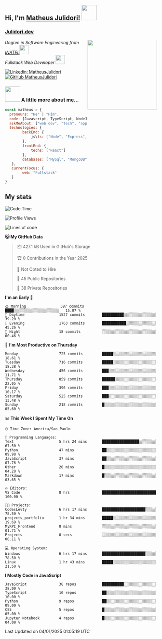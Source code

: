 <h2> Hi, I'm <a href="https://matheusjulidori.github.io" target="_blank">Matheus Julidori!</a> <img src="https://media.giphy.com/media/12oufCB0MyZ1Go/giphy.gif" width="50"></h2>
<h3><a href="https://julidori.dev/">Julidori.dev</a></h3>
<img align='right' src="https://media.giphy.com/media/3oKIPnAiaMCws8nOsE/giphy.gif" width="230" height="auto">
<p><em>Degree in Software Engineering from <a href="http://www.inatel.br" target="_blank">INATEL</a><img src="https://media.giphy.com/media/fYSnHlufseco8Fh93Z/giphy.gif" width="30"></br>
  Fullstack Web Developer <img src="https://media.giphy.com/media/WUlplcMpOCEmTGBtBW/giphy.gif" width="30">
</em></p>

[![Linkedin: MatheusJulidori](https://img.shields.io/badge/-MatheusJulidori-blue?style=flat-square&logo=Linkedin&logoColor=white&link=https://www.linkedin.com/in/MatheusJulidori/)](https://www.linkedin.com/in/MatheusJulidori/)
[![GitHub MatheusJulidori](https://img.shields.io/github/followers/matheusjulidori?label=follow&style=social)](https://github.com/MatheusJulidori)


### <img src="https://media.giphy.com/media/VgCDAzcKvsR6OM0uWg/giphy.gif" width="50"> A little more about me...  

```javascript
const matheus = {
  pronouns: "He" | "Him",
  code: [Javascript, TypeScript, NodeJS, Express, NestJS, React, MySQL, MongoDB, HTML, CSS, Python, Django, PostgreSQL],
  askMeAbout: ["web dev", "tech", "app dev", "games"],
  technologies: {
        backEnd: {
            js\ts: ["Node", "Express", "NestJS"]
        },
        frontEnd: {
            techs: ["React"]
        },
        databases: ["MySql", "MongoDB", "PostgreSQL"],
   },
   currentFocus: {
        web: "Fullstack"
   }
}
```
<h2>My stats</h2>

<!--START_SECTION:waka-->
![Code Time](http://img.shields.io/badge/Code%20Time-739%20hrs%2011%20mins-blue)

![Profile Views](http://img.shields.io/badge/Profile%20Views-0-blue)

![Lines of code](https://img.shields.io/badge/From%20Hello%20World%20I%27ve%20Written-7.5%20million%20lines%20of%20code-blue)

**🐱 My GitHub Data** 

> 📦 427.1 kB Used in GitHub's Storage 
 > 
> 🏆 0 Contributions in the Year 2025
 > 
> 🚫 Not Opted to Hire
 > 
> 📜 45 Public Repositories 
 > 
> 🔑 38 Private Repositories 
 > 
**I'm an Early 🐤** 

```text
🌞 Morning                587 commits         ████░░░░░░░░░░░░░░░░░░░░░   15.07 % 
🌆 Daytime                1527 commits        ██████████░░░░░░░░░░░░░░░   39.20 % 
🌃 Evening                1763 commits        ███████████░░░░░░░░░░░░░░   45.26 % 
🌙 Night                  18 commits          ░░░░░░░░░░░░░░░░░░░░░░░░░   00.46 % 
```
📅 **I'm Most Productive on Thursday** 

```text
Monday                   725 commits         █████░░░░░░░░░░░░░░░░░░░░   18.61 % 
Tuesday                  716 commits         █████░░░░░░░░░░░░░░░░░░░░   18.38 % 
Wednesday                456 commits         ███░░░░░░░░░░░░░░░░░░░░░░   11.71 % 
Thursday                 859 commits         ██████░░░░░░░░░░░░░░░░░░░   22.05 % 
Friday                   396 commits         ███░░░░░░░░░░░░░░░░░░░░░░   10.17 % 
Saturday                 525 commits         ███░░░░░░░░░░░░░░░░░░░░░░   13.48 % 
Sunday                   218 commits         █░░░░░░░░░░░░░░░░░░░░░░░░   05.60 % 
```


📊 **This Week I Spent My Time On** 

```text
🕑︎ Time Zone: America/Sao_Paulo

💬 Programming Languages: 
Text                     5 hrs 24 mins       █████████████████░░░░░░░░   67.50 % 
Python                   47 mins             ██░░░░░░░░░░░░░░░░░░░░░░░   09.98 % 
JavaScript               37 mins             ██░░░░░░░░░░░░░░░░░░░░░░░   07.76 % 
Other                    20 mins             █░░░░░░░░░░░░░░░░░░░░░░░░   04.28 % 
Markdown                 17 mins             █░░░░░░░░░░░░░░░░░░░░░░░░   03.65 % 

🔥 Editors: 
VS Code                  8 hrs               █████████████████████████   100.00 % 

🐱‍💻 Projects: 
CodesLevty               6 hrs 17 mins       ████████████████████░░░░░   78.50 % 
projects_portfolio       1 hr 34 mins        █████░░░░░░░░░░░░░░░░░░░░   19.69 % 
MyKPI_Frontend           8 mins              ░░░░░░░░░░░░░░░░░░░░░░░░░   01.71 % 
Projects                 0 secs              ░░░░░░░░░░░░░░░░░░░░░░░░░   00.11 % 

💻 Operating System: 
Windows                  6 hrs 17 mins       ████████████████████░░░░░   78.50 % 
Linux                    1 hr 43 mins        █████░░░░░░░░░░░░░░░░░░░░   21.50 % 
```

**I Mostly Code in JavaScript** 

```text
JavaScript               38 repos            ██████████░░░░░░░░░░░░░░░   38.00 % 
TypeScript               10 repos            ██░░░░░░░░░░░░░░░░░░░░░░░   10.00 % 
Python                   9 repos             ██░░░░░░░░░░░░░░░░░░░░░░░   09.00 % 
CSS                      5 repos             █░░░░░░░░░░░░░░░░░░░░░░░░   05.00 % 
Jupyter Notebook         4 repos             █░░░░░░░░░░░░░░░░░░░░░░░░   04.00 % 
```




 Last Updated on 04/01/2025 01:05:19 UTC
<!--END_SECTION:waka-->
